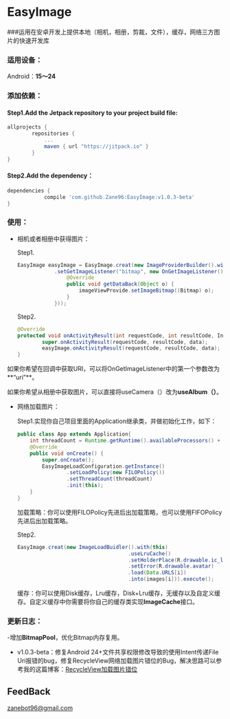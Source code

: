 # EasyImage
###运用在安卓开发上提供本地（相机，相册，剪裁，文件），缓存，网络三方图片的快速开发库

### 适用设备：

Android：**15～24**

### 添加依赖：

#### Step1.Add the Jetpack repository to your project build file:

```groovy
allprojects {
		repositories {
			...
			maven { url "https://jitpack.io" }
		}
}
```

#### Step2.Add the dependency：

```groovy
dependencies {
	        compile 'com.github.Zane96:EasyImage:v1.0.3-beta'
}
```

### 使用：

- 相机或者相册中获得图片：

  Step1.

  ```java
  EasyImage easyImage = EasyImage.creat(new ImageProviderBuilder().with(this).useCamera().useCrop(500,500)
              .setGetImageListener("bitmap", new OnGetImageListener() {
                  @Override
                  public void getDataBack(Object o) {
                      imageViewProvide.setImageBitmap((Bitmap) o);
                  }
              }));
  ```

  Step2.

  ```java
  @Override
  protected void onActivityResult(int requestCode, int resultCode, Intent data) {
          super.onActivityResult(requestCode, resultCode, data);
          easyImage.onActivityResult(requestCode, resultCode, data);
  }
  ```

​	如果你希望在回调中获取URI，可以将OnGetImageListener中的第一个参数改为**“uri”**。

​	如果你希望从相册中获取图片，可以直接将useCamera（）改为**useAlbum（）**。

- 网络加载图片：

  Step1.实现你自己项目里面的Application继承类，并做初始化工作，如下：

  ```java
  public class App extends Application{
      int threadCount = Runtime.getRuntime().availableProcessors() + 1;
      @Override
      public void onCreate() {
          super.onCreate();
          EasyImageLoadConfiguration.getInstance()
                  .setLoadPolicy(new FILOPolicy())
                  .setThreadCount(threadCount)
                  .init(this);
      }
  }
  ```

  加载策略：你可以使用FILOPolicy先进后出加载策略，也可以使用FIFOPolicy先进后出加载策略。

  Step2.

  ```java
  EasyImage.creat(new ImageLoadBuidler().with(this)
                                      .useLruCache()
                                      .setHolderPlace(R.drawable.ic_launcher)
                                      .setError(R.drawable.avatar)
                                      .load(Data.URLS[i])
                                      .into(images[i])).execute();
  ```

  缓存：你可以使用Disk缓存，Lru缓存，Disk+Lru缓存，无缓存以及自定义缓存。自定义缓存中你需要将你自己的缓存类实现**ImageCache**接口。

### 更新日志：
-增加**BitmapPool**，优化Bitmap内存复用。

- v1.0.3-beta：修复Android 24+文件共享权限修改导致的使用Intent传递File Uri报错的bug，修复RecycleView网络加载图片错位的Bug，解决思路可以参考我的这篇博客：[RecycleView加载图片错位](http://zane96.github.io/2015/11/26/%E5%85%B3%E4%BA%8ERecycleView%E6%98%BE%E7%A4%BA%E5%BC%82%E6%AD%A5%E5%8A%A0%E8%BD%BD%E5%9B%BE%E7%89%87%E4%B9%B1%E5%BA%8F%E7%9A%84%E9%97%AE%E9%A2%98/)

## FeedBack

zanebot96@gmail.com
